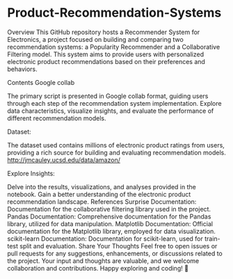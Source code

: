 # Product-Recommendation-Systems

Overview
This GitHub repository hosts a Recommender System for Electronics, a project focused on building and comparing two recommendation systems: a Popularity Recommender and a Collaborative Filtering model. This system aims to provide users with personalized electronic product recommendations based on their preferences and behaviors.

Contents
Google collab

The primary script is presented in Google collab format, guiding users through each step of the recommendation system implementation.
Explore data characteristics, visualize insights, and evaluate the performance of different recommendation models.

Dataset:

The dataset used contains millions of electronic product ratings from users, providing a rich source for building and evaluating recommendation models.
http://jmcauley.ucsd.edu/data/amazon/

Explore Insights:

Delve into the results, visualizations, and analyses provided in the notebook.
Gain a better understanding of the electronic product recommendation landscape.
References
Surprise Documentation: Documentation for the collaborative filtering library used in the project.
Pandas Documentation: Comprehensive documentation for the Pandas library, utilized for data manipulation.
Matplotlib Documentation: Official documentation for the Matplotlib library, employed for data visualization.
scikit-learn Documentation: Documentation for scikit-learn, used for train-test split and evaluation.
Share Your Thoughts
Feel free to open issues or pull requests for any suggestions, enhancements, or discussions related to the project.
Your input and thoughts are valuable, and we welcome collaboration and contributions.
Happy exploring and coding! 🌟
